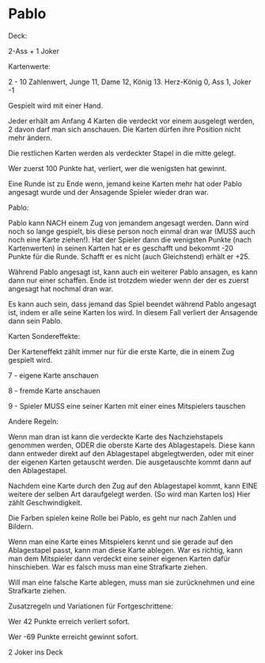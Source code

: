 # Pablo

Deck:

2-Ass + 1 Joker

Kartenwerte:

2 - 10 Zahlenwert, Junge 11, Dame 12, König 13. Herz-König 0, Ass 1, Joker -1



Gespielt wird mit einer Hand.

Jeder erhält am Anfang 4 Karten die verdeckt vor einem ausgelegt werden, 2 davon darf man sich anschauen. Die Karten dürfen ihre Position nicht mehr ändern.

Die restlichen Karten werden als verdeckter Stapel in die mitte gelegt.



Wer zuerst 100 Punkte hat, verliert, wer die wenigsten hat gewinnt.



Eine Runde ist zu Ende wenn, jemand keine Karten mehr hat oder Pablo angesagt wurde und der Ansagende Spieler wieder dran war.

Pablo:

Pablo kann NACH einem Zug von jemandem angesagt werden. Dann wird noch so lange gespielt, bis diese person noch einmal dran war (MUSS auch noch eine Karte ziehen!). Hat der Spieler dann die wenigsten Punkte (nach Kartenwerten) in seinen Karten hat er es geschafft und bekommt -20 Punkte für die Runde. Schafft er es nicht (auch Gleichstend) erhält er +25.

Während Pablo angesagt ist, kann auch ein weiterer Pablo ansagen, es kann dann nur einer schaffen. Ende ist trotzdem wieder wenn der der es zuerst angesagt hat nochmal dran war.

Es kann auch sein, dass jemand das Spiel beendet während Pablo angesagt ist, indem er alle seine Karten los wird. In diesem Fall verliert der Ansagende dann sein Pablo.



Karten Sondereffekte:

Der Karteneffekt zählt immer nur für die erste Karte, die in einem Zug gespielt wird.

7 - eigene Karte anschauen

8 - fremde Karte anschauen

9 - Spieler MUSS eine seiner Karten mit einer eines Mitspielers tauschen



Andere Regeln:

Wenn man dran ist kann die verdeckte Karte des Nachziehstapels genommen werden, ODER die oberste Karte des Ablagestapels. Diese kann dann entweder direkt auf den Ablagestapel abgelegtwerden, oder mit einer der eigenen Karten getauscht werden. Die ausgetauschte kommt dann auf den Ablagestapel.

Nachdem eine Karte durch den Zug auf den Ablagestapel kommt, kann EINE weitere der selben Art daraufgelegt werden. (So wird man Karten los) Hier zählt Geschwindigkeit.

Die Farben spielen keine Rolle bei Pablo, es geht nur nach Zahlen und Bildern.

Wenn man eine Karte eines Mitspielers kennt und sie gerade auf den Ablagestapel passt, kann man diese Karte ablegen. War es richtig, kann man dem Mitspieler dann verdeckt eine seiner eigenen Karten dafür hinschieben. War es falsch muss man eine Strafkarte ziehen.

Will man eine falsche Karte ablegen, muss man sie zurücknehmen und eine Strafkarte ziehen.



Zusatzregeln und Variationen für Fortgeschrittene:

Wer 42 Punkte erreich verliert sofort.

Wer -69 Punkte erreicht gewinnt sofort.

2 Joker ins Deck
